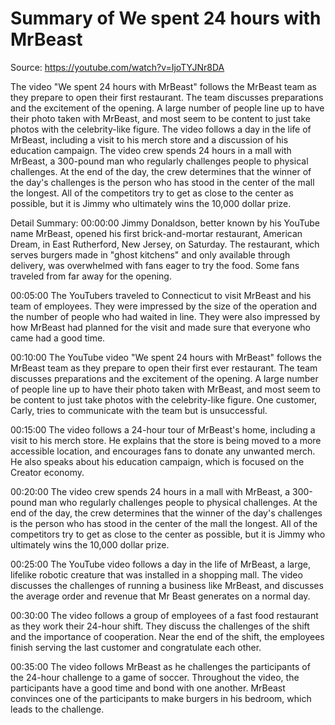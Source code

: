 # Summary of We spent 24 hours with MrBeast

Source: https://youtube.com/watch?v=IjoTYJNr8DA

The video "We spent 24 hours with MrBeast" follows the MrBeast team as they prepare to open their first restaurant. The team discusses preparations and the excitement of the opening. A large number of people line up to have their photo taken with MrBeast, and most seem to be content to just take photos with the celebrity-like figure. The video follows a day in the life of MrBeast, including a visit to his merch store and a discussion of his education campaign. The video crew spends 24 hours in a mall with MrBeast, a 300-pound man who regularly challenges people to physical challenges. At the end of the day, the crew determines that the winner of the day's challenges is the person who has stood in the center of the mall the longest. All of the competitors try to get as close to the center as possible, but it is Jimmy who ultimately wins the 10,000 dollar prize.

Detail Summary: 
00:00:00
Jimmy Donaldson, better known by his YouTube name MrBeast, opened his first brick-and-mortar restaurant, American Dream, in East Rutherford, New Jersey, on Saturday. The restaurant, which serves burgers made in "ghost kitchens" and only available through delivery, was overwhelmed with fans eager to try the food. Some fans traveled from far away for the opening.

00:05:00
The YouTubers traveled to Connecticut to visit MrBeast and his team of employees. They were impressed by the size of the operation and the number of people who had waited in line. They were also impressed by how MrBeast had planned for the visit and made sure that everyone who came had a good time.

00:10:00
The YouTube video "We spent 24 hours with MrBeast" follows the MrBeast team as they prepare to open their first ever restaurant. The team discusses preparations and the excitement of the opening. A large number of people line up to have their photo taken with MrBeast, and most seem to be content to just take photos with the celebrity-like figure. One customer, Carly, tries to communicate with the team but is unsuccessful.

00:15:00
The video follows a 24-hour tour of MrBeast's home, including a visit to his merch store. He explains that the store is being moved to a more accessible location, and encourages fans to donate any unwanted merch. He also speaks about his education campaign, which is focused on the Creator economy.

00:20:00
The video crew spends 24 hours in a mall with MrBeast, a 300-pound man who regularly challenges people to physical challenges. At the end of the day, the crew determines that the winner of the day's challenges is the person who has stood in the center of the mall the longest. All of the competitors try to get as close to the center as possible, but it is Jimmy who ultimately wins the 10,000 dollar prize.

00:25:00
The YouTube video follows a day in the life of MrBeast, a large, lifelike robotic creature that was installed in a shopping mall. The video discusses the challenges of running a business like MrBeast, and discusses the average order and revenue that Mr Beast generates on a normal day.

00:30:00
The video follows a group of employees of a fast food restaurant as they work their 24-hour shift. They discuss the challenges of the shift and the importance of cooperation. Near the end of the shift, the employees finish serving the last customer and congratulate each other.

00:35:00
The video follows MrBeast as he challenges the participants of the 24-hour challenge to a game of soccer. Throughout the video, the participants have a good time and bond with one another. MrBeast convinces one of the participants to make burgers in his bedroom, which leads to the challenge.

